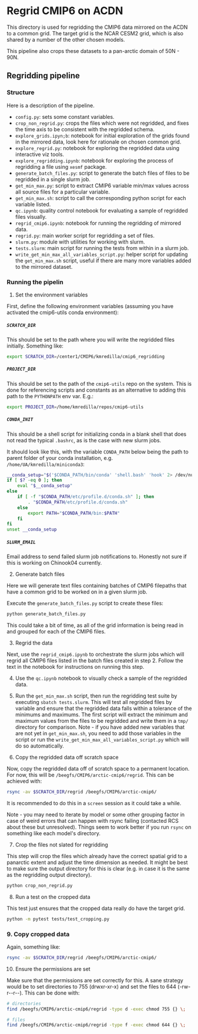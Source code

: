 # Regrid CMIP6 on ACDN

This directory is used for regridding the CMIP6 data mirrored on the ACDN to a common grid. The target grid is the NCAR CESM2 grid, which is also shared by a number of the other chosen models.

This pipeline also crops these datasets to a pan-arctic domain of 50N - 90N. 

## Regridding pipeline

### Structure

Here is a description of the pipeline.

* `config.py`: sets some constant variables.
* `crop_non_regrid.py`: crops the files which were not regridded, and fixes the time axis to be consistent with the regridded schema.
* `explore_grids.ipyn;b`: notebook for initial exploration of the grids found in the mirrored data, look here for rationale on chosen common grid. 
* `explore_regrid.py`: notebook for exploring the regridded data using interactive viz tools. 
* `explore_regridding.ipynb`: notebook for exploring the process of regridding a file using `xesmf` package.
* `generate_batch_files.py`: script to generate the batch files of files to be regridded in a single slurm job.
* `get_min_max.py`: script to extract CMIP6 variable min/max values across all source files for a particular variable.
* `get_min_max.sh`: script to call the corresponding python script for each variable listed. 
* `qc.ipynb`: quality control notebook for evaluating a sample of regridded files visually. 
* `regrid_cmip6.ipynb`: notebook for running the regridding of mirrored data.
* `regrid.py`: main worker script for regridding a set of files. 
* `slurm.py`: module with utilities for working with slurm.
* `tests.slurm`: main script for running the tests from within in a slurm job. 
* `write_get_min_max_all_variables_script.py`: helper script for updating the `get_min_max.sh` script, useful if there are many more variables added to the mirrored dataset. 

### Running the pipelin

1. Set the environment variables

First, define the following environment variables (assuming you have activated the cmip6-utils conda environment):

##### `SCRATCH_DIR`

This should be set to the path where you will write the regridded files initially. Something like:

```sh
export SCRATCH_DIR=/center1/CMIP6/kmredilla/cmip6_regridding
```

##### `PROJECT_DIR`

This should be set to the path of the `cmip6-utils` repo on the system. This is done for referencing scripts and constants as an alternative to adding this path to the `PYTHONPATH` env var. E.g.:

```sh
export PROJECT_DIR=/home/kmredilla/repos/cmip6-utils
``` 

##### `CONDA_INIT`

This should be a shell script for initializing conda in a blank shell that does not read the typical `.bashrc`, as is the case with new slurm jobs.

It should look like this, with the variable `CONDA_PATH` below being the path to parent folder of your conda installation, e.g. `/home/UA/kmredilla/miniconda3`:

```sh
__conda_setup="$('$CONDA_PATH/bin/conda' 'shell.bash' 'hook' 2> /dev/null)"
if [ $? -eq 0 ]; then
    eval "$__conda_setup"
else
    if [ -f "$CONDA_PATH/etc/profile.d/conda.sh" ]; then
        . "$CONDA_PATH/etc/profile.d/conda.sh"
    else
        export PATH="$CONDA_PATH/bin:$PATH"
    fi
fi
unset __conda_setup
```

##### `SLURM_EMAIL`

Email address to send failed slurm job notifications to. Honestly not sure if this is working on Chinook04 currently.

2. Generate batch files

Here we will generate text files containing batches of CMIP6 filepaths that have a common grid to be worked on in a given slurm job. 

Execute the `generate_batch_files.py` script to create these files:

```sh
python generate_batch_files.py
```

This could take a bit of time, as all of the grid information is being read in and grouped for each of the CMIP6 files. 

3. Regrid the data

Next, use the `regrid_cmip6.ipynb` to orchestrate the slurm jobs which will regrid all CMIP6 files listed in the batch files created in step 2. Follow the text in the notebook for instructions on running this step. 

4. Use the `qc.ipynb` notebook to visually check a sample of the regridded data.

5. Run the `get_min_max.sh` script, then run the regridding test suite by executing `sbatch tests.slurm`. This will test all regridded files by variable and ensure that the regridded data falls within a tolerance of the minimums and maximums. The first script will extract the minimum and maximum values from the files to be regridded and write them in a `tmp/` directory for comparison. Note - if you have added new variables that are not yet in `get_min_max.sh`, you need to add those variables in the script or run the `write_get_min_max_all_variables_script.py` which will do so automatically.

6. Copy the regridded data off scratch space

Now, copy the regridded data off of scratch space to a permanent location. For now, this will be `/beegfs/CMIP6/arctic-cmip6/regrid`. This can be achieved with:

```sh
rsync -av $SCRATCH_DIR/regrid /beegfs/CMIP6/arctic-cmip6/
```

It is recommended to do this in a `screen` session as it could take a while. 

Note - you may need to iterate by model or some other grouping factor in case of weird errors that can happen with rsync failing (contacted RCS about these but unresolved). Things seem to work better if you run `rsync` on something like each model's directory. 

7. Crop the files not slated for regridding

This step will crop the files which already have the correct spatial grid to a panarctic extent and adjust the time dimension as needed.
It might be best to make sure the output directory for this is clear (e.g. in case it is the same as the regridding output directory).

```sh
python crop_non_regrid.py
```

8. Run a test on the cropped data

This test just ensures that the cropped data really do have the target grid. 

```sh
python -m pytest tests/test_cropping.py
```

### 9. Copy cropped data

Again, something like:

```sh
rsync -av $SCRATCH_DIR/regrid /beegfs/CMIP6/arctic-cmip6/
```

10. Ensure the permissions are set

Make sure that the permissions are set correctly for this. A sane strategy would be to set directories to 755 (drwxr-xr-x) and set the files to 644 (-rw-r--r--). This can be done with:

```sh
# directories
find /beegfs/CMIP6/arctic-cmip6/regrid -type d -exec chmod 755 {} \;

# files
find /beegfs/CMIP6/arctic-cmip6/regrid -type f -exec chmod 644 {} \;
```
